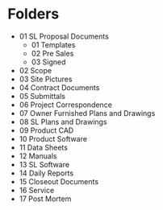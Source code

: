 # Folders
* 01 SL Proposal Documents
  * 01 Templates
  * 02 Pre Sales
  * 03 Signed
* 02 Scope
* 03 Site Pictures
* 04 Contract Documents
* 05 Submittals
* 06 Project Correspondence
* 07 Owner Furnished Plans and Drawings
* 08 SL Plans and Drawings
* 09 Product CAD
* 10 Product Software
* 11 Data Sheets
* 12 Manuals
* 13 SL Software
* 14 Daily Reports
* 15 Closeout Documents
* 16 Service
* 17 Post Mortem
